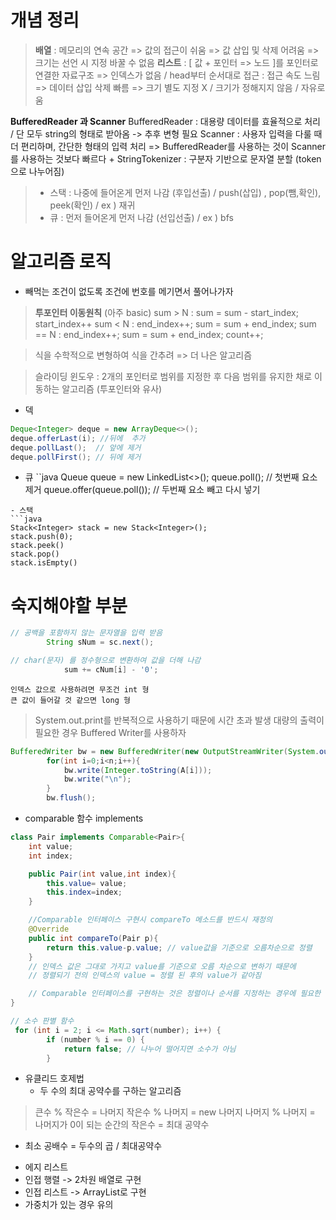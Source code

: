 # 개념 정리
> **배열** : 메모리의 연속 공간 
        => 값의 접근이 쉬움
        => 값 삽입 및 삭제 어려움
        => 크기는 선언 시 지정 바꿀 수 없음 
 **리스트** : [ 값 + 포인터 => 노드 ]를 포인터로 연결한 자료구조
        => 인덱스가 없음 / head부터 순서대로 접근 : 접근 속도 느림
        => 데이터 삽입 삭제 빠름
        => 크기 별도 지정 X / 크기가 정해지지 않음 / 자유로움 

**BufferedReader 과 Scanner**
        BufferedReader : 대용량 데이터를 효율적으로 처리 / 단 모두 string의 형태로 받아옴 -> 추후 변형 필요
        Scanner : 사용자 입력을 다룰 때 더 편리하며, 간단한 형태의 입력 처리 
        => BufferedReader를 사용하는 것이 Scanner를 사용하는 것보다 빠르다
        + StringTokenizer : 구분자 기반으로 문자열 분할 (token으로 나누어짐)
> * 스택 : 나중에 들어온게 먼저 나감 (후입선출) / push(삽입) , pop(뺌,확인), peek(확인)  / ex ) 재귀
> * 큐 : 먼저 들어온게 먼저 나감 (선입선출) /  ex ) bfs



# 알고리즘 로직
- 빼먹는 조건이 없도록 조건에 번호를 메기면서 풀어나가자
> **투포인터 이동원칙** (아주 basic)
    sum > N : sum = sum - start_index; start_index++
    sum < N : end_index++; sum = sum + end_index;
    sum == N : end_index++; sum = sum + end_index; count++; 

> 식을 수학적으로 변형하여 식을 간추려 => 더 나은 알고리즘

> 슬라이딩 윈도우 : 2개의 포인터로 범위를 지정한 후 다음 범위를 유지한 채로 이동하는 알고리즘 (투포인터와 유사)

- 덱
```java
Deque<Integer> deque = new ArrayDeque<>();
deque.offerLast(i); //뒤에  추가
deque.pollLast();  // 앞에 제거
deque.pollFirst(); // 뒤에 제거
````
- 큐 
``java
Queue<Integer> queue = new LinkedList<>();
queue.poll(); // 첫번째 요소 제거
queue.offer(queue.poll()); // 두번째 요소 빼고 다시 넣기
``` 
- 스택
```java
Stack<Integer> stack = new Stack<Integer>();
stack.push(0);
stack.peek()
stack.pop()
stack.isEmpty()
```


# 숙지해야할 부분
```java
// 공백을 포함하지 않는 문자열을 입력 받음
        String sNum = sc.next();

// char(문자) 를 정수형으로 변환하여 값을 더해 나감
            sum += cNum[i] - '0';
```
```
인덱스 값으로 사용하려면 무조건 int 형
큰 값이 들어갈 것 같으면 long 형
```

>System.out.print를 반복적으로 사용하기 때문에 시간 초과 발생
>대량의 출력이 필요한 경우 Buffered Writer를 사용하자

```java
BufferedWriter bw = new BufferedWriter(new OutputStreamWriter(System.out));
        for(int i=0;i<n;i++){
            bw.write(Integer.toString(A[i]));
            bw.write("\n");
        }
        bw.flush();
```
- comparable 함수 implements
```java
class Pair implements Comparable<Pair>{
    int value;
    int index;

    public Pair(int value,int index){
        this.value= value;
        this.index=index;
    }

    //Comparable 인터페이스 구현시 compareTo 메소드를 반드시 재정의
    @Override
    public int compareTo(Pair p){
        return this.value-p.value; // value값을 기준으로 오름차순으로 정렬
    } 
    // 인덱스 값은 그대로 가지고 value를 기준으로 오름 차순으로 변하기 때문에
    // 정렬되기 전의 인덱스의 value = 정렬 된 후의 value가 같아짐

    // Comparable 인터페이스를 구현하는 것은 정렬이나 순서를 지정하는 경우에 필요한 기능
}
```

```java
// 소수 판별 함수
 for (int i = 2; i <= Math.sqrt(number); i++) {
        if (number % i == 0) {
            return false; // 나누어 떨어지면 소수가 아님
        }
```

* 유클리드 호제법
   * 두 수의 최대 공약수를 구하는 알고리즘
> 큰수 % 작은수 = 나머지
작은수 % 나머지 = new 나머지
나머지 % 나머지 = 나머지가 0이 되는  순간의 작은수 = 최대 공약수

 * 최소 공배수 = 두수의 곱 / 최대공약수

- 에지 리스트
- 인접 행렬 -> 2차원 배열로 구현
- 인접 리스트 -> ArrayList로 구현
- 가중치가 있는 경우 유의